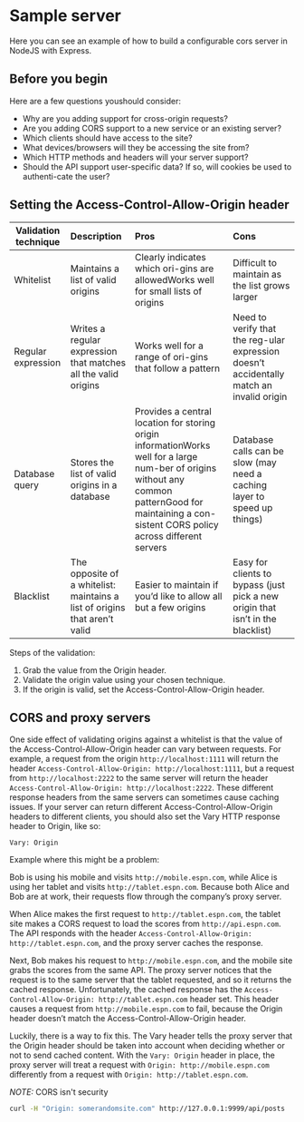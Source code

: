 # Sample server

Here you can see an example of how to build a configurable cors server in NodeJS with Express.

## Before you begin

Here are a few questions youshould consider:

- Why are you adding support for cross-origin requests?
- Are you adding CORS support to a new service or an existing server?
- Which clients should have access to the site?
- What devices/browsers will they be accessing the site from?
- Which HTTP methods and headers will your server support?
- Should the API support user-specific data? If so, will cookies be used to authenti-cate the user?

## Setting the Access-Control-Allow-Origin header

| Validation technique | Description                                                                | Pros                                                                                                                                                                                                  | Cons                                                                                     |
| -------------------- | :------------------------------------------------------------------------- | :---------------------------------------------------------------------------------------------------------------------------------------------------------------------------------------------------- | :--------------------------------------------------------------------------------------- |
| Whitelist            | Maintains a list of valid origins                                          | Clearly indicates which ori-gins are allowedWorks well for small lists of origins                                                                                                                     | Difficult to maintain as the list grows larger                                           |
| Regular expression   | Writes a regular expression that matches all the valid origins             | Works well for a range of ori-gins that follow a pattern                                                                                                                                              | Need to verify that the reg-ular expression doesn’t accidentally match an invalid origin |
| Database query       | Stores the list of valid origins in a database                             | Provides a central location for storing origin informationWorks well for a large num-ber of origins without any common patternGood for maintaining a con-sistent CORS policy across different servers | Database calls can be slow (may need a caching layer to speed up things)                 |
| Blacklist            | The opposite of a whitelist: maintains a list of origins that aren’t valid | Easier to maintain if you’d like to allow all but a few origins                                                                                                                                       | Easy for clients to bypass (just pick a new origin that isn’t in the blacklist)          |

Steps of the validation:

1. Grab the value from the Origin header.
2. Validate the origin value using your chosen technique.
3. If the origin is valid, set the Access-Control-Allow-Origin header.

## CORS and proxy servers

One side effect of validating origins against a whitelist is that the value of the Access-Control-Allow-Origin header can vary between requests. For example, a request from the origin `http://localhost:1111` will return the header `Access-Control-Allow-Origin: http://localhost:1111`, but a request from `http://localhost:2222` to the same server will return the header `Access-Control-Allow-Origin: http://localhost:2222`. These different response headers from the same servers can sometimes cause caching issues. If your server can return different Access-Control-Allow-Origin headers to different clients, you should also set the Vary HTTP response header to Origin, like so:

`Vary: Origin`

Example where this might be a problem:

Bob is using his mobile and visits `http://mobile.espn.com`, while Alice is using her tablet and visits `http://tablet.espn.com`. Because both Alice and Bob are at work, their requests flow through the company’s proxy server.

When Alice makes the first request to `http://tablet.espn.com`, the tablet site makes a CORS request to load the scores from `http://api.espn.com`. The API responds with the header `Access-Control-Allow-Origin: http://tablet.espn.com`, and the proxy server caches the response.

Next, Bob makes his request to `http://mobile.espn.com`, and the mobile site grabs the scores from the same API. The proxy server notices that the request is to the same server that the tablet requested, and so it returns the cached response. Unfortunately, the cached response has the `Access-Control-Allow-Origin: http://tablet.espn.com` header set. This header causes a request from `http://mobile.espn.com` to fail, because the Origin header doesn’t match the Access-Control-Allow-Origin header.

Luckily, there is a way to fix this. The Vary header tells the proxy server that the Origin header should be taken into account when deciding whether or not to send cached content. With the `Vary: Origin` header in place, the proxy server will treat a request with `Origin: http://mobile.espn.com` differently from a request with `Origin: http://tablet.espn.com`.

_NOTE:_ CORS isn't security

```bash
curl -H "Origin: somerandomsite.com" http://127.0.0.1:9999/api/posts
```
